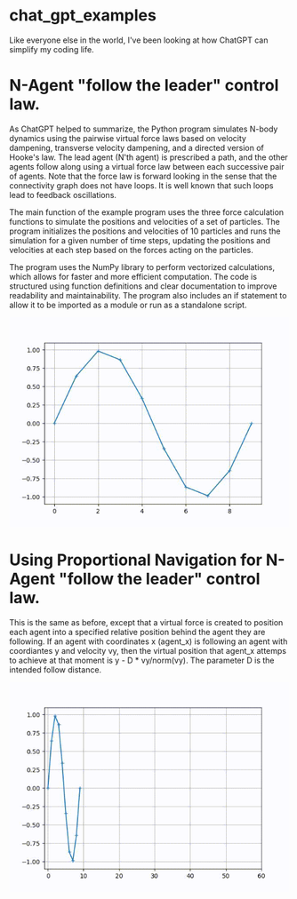 # chat_gpt_examples

Like everyone else in the world, I've been looking at how ChatGPT can simplify my coding life.  

# N-Agent "follow the leader" control law.
As ChatGPT helped to summarize, the Python program simulates N-body dynamics using the pairwise virtual force laws based on velocity dampening, transverse velocity dampening, and a directed version of Hooke's law. The lead agent (N'th agent) is prescribed a path, and the other agents follow along using a virtual force law between each successive pair of agents.  Note that the force law is forward looking in the sense that the connectivity graph does not have loops.  It is well known that such loops lead to feedback oscillations.

The main function of the example program uses the three force calculation functions to simulate the positions and velocities of a set of particles. The program initializes the positions and velocities of 10 particles and runs the simulation for a given number of time steps, updating the positions and velocities at each step based on the forces acting on the particles. 

The program uses the NumPy library to perform vectorized calculations, which allows for faster and more efficient computation. The code is structured using function definitions and clear documentation to improve readability and maintainability. The program also includes an if statement to allow it to be imported as a module or run as a standalone script.

![One agent leading nine others](./follow_the_leader.gif)

# Using Proportional Navigation for N-Agent "follow the leader" control law.
This is the same as before, except that a virtual force is created to position each agent into a specified relative position behind the agent they are following.  If an agent with coordinates x (agent_x) is following an agent with coordiantes y and velocity vy, then the virtual position that agent_x attemps to achieve at that moment is y - D * vy/norm(vy).  The parameter D is the intended follow distance.

![One agent leading nine others](./pronav_follow_the_leader.gif)

